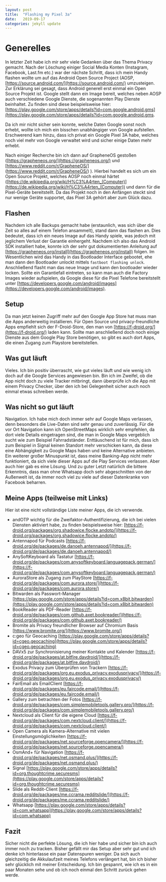```yaml
---
layout: post
title:  "Flashing my Pixel 3a"
date:   2019-09-17
categories: jekyll update
---
```

# Generelles
In letzter Zeit habe ich mir sehr viele Gedanken über das Thema Privacy gemacht. Nach der Löschung einiger Social Media Konten (Instagram, Facebook, Last.fm etc.) war der nächste Schritt, dass ich mein Handy flashen wollte um auf das Android Open Source Project (AOSP, [https://source.android.com/](https://source.android.com/) umzusteigen. Zur Erklärung sei gesagt, dass Android generell erst einmal ein Open Source Projekt ist. Google stellt dann ein Image bereit, welches neben AOSP auch verschiedene Google Dienste, die sogenannten Play Dienste beinhaltet. Zu finden sind diese beispielsweise hier: [https://play.google.com/store/apps/details?id=com.google.android.gms](https://play.google.com/store/apps/details?id=com.google.android.gms.

Da ich mir nicht sicher sein konnte, welche Daten Google sonst noch erhebt, wollte ich mich ein bisschen unabhängiger von Google aufstellen. Erschwerend kam hinzu, dass ich privat ein Google Pixel 3A habe, welches noch viel mehr von Google verwaltet wird und sicher einige Daten mehr erhebt.

Nach einiger Recherche bin ich dann auf GrapheneOS gestoßen ([https://grapheneos.org/](https://grapheneos.org/) und [https://www.reddit.com/r/GrapheneOS/] (https://www.reddit.com/r/GrapheneOS/) ). Hierbei handelt es sich um ein Open Source Projekt, welches AOSP noch einmal härtet ([https://de.wikipedia.org/wiki/H%C3%A4rten_(Computer)](https://de.wikipedia.org/wiki/H%C3%A4rten_(Computer)) und dann für die Pixel-Geräte bereitstellt. Da das Projekt noch in den Anfängen steckt sind nur wenige Geräte supportet, das Pixel 3A gehört aber zum Glück dazu.

## Flashen
Nachdem ich alle Backups gemacht habe (erstaunlich, was sich über die Zeit so alles auf einem Telefon ansammelt), stand dann das flashen an. Dies bedeutet, dass ich ein neues Image auf das Handy spiele, was jedoch mit jeglichem Verlust der Garantie einhergeht. Nachdem ich also das Android SDK installiert habe, konnte ich der sehr gut dokumentierten Anleitung auf [https://grapheneos.org/install](https://grapheneos.org/install) folgen. 
Im Wesentlichen wird das Handy in das Bootloader Interface gebootet, ehe man dann den Bootloader unlockt mittels `fastboot flashing unlock`. Anschließend flasht man das neue Image und kann den bootloader wieder locken. Sollte ein Garantiefall eintreten, so kann man auch die Factory Images wieder aufspielen, da Google diese für die Pixel Telefone bereitstellt unter [https://developers.google.com/android/images](https://developers.google.com/android/images). 

## Setup
Da man jetzt keinen Zugriff mehr auf den Google App Store hat muss man die Apps anderweitig installieren. Für Open Source und privacy-freundliche Apps empfiehlt sich der F-Droid-Store, den man von [https://f-droid.org/](https://f-droid.org/) laden kann.
Sollte man anschließend doch noch einige Dienste aus dem Google Play Store benötigen, so gibt es auch dort Apps, die einen Zugang zum Playstore bereitstellen.

## Was gut läuft
Vieles. Ich bin positiv überrascht, wie gut vieles läuft und wie wenig ich doch auf die Google Services angewiesen bin. Bin ich im Zweifel, ob die App nicht doch zu viele Tracker mitbringt, dann überprüfe ich die App mit einem Privacy Checker, über den ich bei Gelegenheit sicher auch noch einmal etwas schreiben werde.

## Was nicht so gut läuft
Navigation. Ich habe mich doch immer sehr auf Google Maps verlassen, denn besonders die Live-Daten sind sehr genau und zuverlässig. Für die vor Ort Navigation kann ich OpenStreetMaps wirklich sehr empfehlen, da dort viele Details eingetragen sind, die man in Google Maps vergeblich sucht wie zum Beispiel Fahrradständer. Enttäuschend ist für mich, dass ich zum Beispiel in Signal keinen Standort mehr verschicken kann, da diese eine Abhängigkeit zu Google Maps haben und keine Alternative anbieten. Ein weiterer großer Minuspunkt ist, dass meine Banking-App nicht mehr funktioniert, da sich viele dieser Apps auf die Play Services verlassen. Aber auch hier gab es eine Lösung.
Und zu guter Letzt natürlich die bittere Erkenntnis, dass man ohne Whatsapp doch sehr abgeschnitten von der Außenwelt ist, da immer noch viel zu viele auf dieser Datenkranke von Facebook beharren.

## Meine Apps (teilweise mit Links)

Hier ist eine nicht vollständige Liste meiner Apps, die ich verwende. 
- andOTP wichtig für die Zweifaktor-Authentifizierung, die ich bei vielen Diensten aktiviert habe, zu finden beispielsweise hier: [https://f-droid.org/packages/org.shadowice.flocke.andotp/](https://f-droid.org/packages/org.shadowice.flocke.andotp/)
- Antennapod für Podcasts [https://f-droid.org/de/packages/de.danoeh.antennapod/](https://f-droid.org/de/packages/de.danoeh.antennapod/)
- AnySoftKeyboard als Tastatur [https://f-droid.org/de/packages/com.anysoftkeyboard.languagepack.german/](https://f-droid.org/de/packages/com.anysoftkeyboard.languagepack.german/)
- AuroraStore als Zugang zum PlayStore [https://f-droid.org/de/packages/com.aurora.store/](https://f-droid.org/de/packages/com.aurora.store/)
- Bitwarden als Passwort-Manager [https://play.google.com/store/apps/details?id=com.x8bit.bitwarden](https://play.google.com/store/apps/details?id=com.x8bit.bitwarden)
- BookReader als PDF-Reader [https://f-droid.org/de/packages/com.github.axet.bookreader/](https://f-droid.org/de/packages/com.github.axet.bookreader/)
- Bromite als Privacy freundlicher Browser auf Chromium Basis [https://www.bromite.org/](https://www.bromite.org/)
- c:geo für Geocaching [https://play.google.com/store/apps/details?id=cgeo.geocaching](https://play.google.com/store/apps/details?id=cgeo.geocaching)
- DAVx5 zur Synchronisierung meiner Kontakte und Kalender [https://f-droid.org/de/packages/at.bitfire.davdroid/](https://f-droid.org/de/packages/at.bitfire.davdroid/)
- Exodus Privacy zum Überprüfen von Trackern [https://f-droid.org/de/packages/org.eu.exodus_privacy.exodusprivacy/](https://f-droid.org/de/packages/org.eu.exodus_privacy.exodusprivacy/)
- FairEmail als EmailClient [https://f-droid.org/de/packages/eu.faircode.email/](https://f-droid.org/de/packages/eu.faircode.email/)
- Gallery zum betrachten der Fotos [https://f-droid.org/de/packages/com.simplemobiletools.gallery.pro/](https://f-droid.org/de/packages/com.simplemobiletools.gallery.pro/)
- Nextcloud als Client für die eigene Cloud [https://f-droid.org/de/packages/com.nextcloud.client/](https://f-droid.org/de/packages/com.nextcloud.client/)
- Open Camera als Kamera-Alternative mit vielen Einstellungsmöglichkeiten [https://f-droid.org/de/packages/net.sourceforge.opencamera/](https://f-droid.org/de/packages/net.sourceforge.opencamera/)
- OsmAnd+ für Navigation [https://f-droid.org/de/packages/net.osmand.plus/](https://f-droid.org/de/packages/net.osmand.plus/)
- Signal [https://play.google.com/store/apps/details?id=org.thoughtcrime.securesms](https://play.google.com/store/apps/details?id=org.thoughtcrime.securesms)
- Slide als Reddit-Client [https://f-droid.org/de/packages/me.ccrama.redditslide/](https://f-droid.org/de/packages/me.ccrama.redditslide/)
- Whatsapp [https://play.google.com/store/apps/details?id=com.whatsapp](https://play.google.com/store/apps/details?id=com.whatsapp)

## Fazit
Sicher nicht die perfekte Lösung, die ich hier habe und sicher bin ich auch immer noch zu tracken. Bisher gefällt mir das Setup aber sehr gut und ich denke ich hinterlasse ein paar Datenspuren weniger. Da sich auch gleichzeitig die Akkulaufzeit meines Telefons verlängert hat, bin ich bisher sehr glücklich mit meiner Entscheidung. Ich bin gespannt, wie ich es in ein paar Monaten sehe und ob ich noch einmal den Schritt zurück gehen werde.